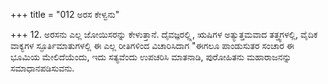 +++
title = "012 ಅರಸ ಕೇಳ್ವನು"

+++
12. ಅರಸನು ಎಲ್ಲ ಜೋಯಿಸರನ್ನು ಕೇಳುತ್ತಾನೆ. ದೈವಜ್ಞರಲ್ಲ್ಲಿ, ಋಷಿಗಳ ಅತ್ಯುತ್ತಮವಾದ ತತ್ತ್ವಗಳಲ್ಲಿ, ವೈದಿಕ ವಾಕ್ಯಗಳ ಸ್ಫೂರ್ತಿಮಾತುಗಳಲ್ಲಿ ಈ ಎಲ್ಲ ರೀತಿಗಳಿಂದ ವಿಚಾರಿಸಿದಾಗ "ಈಗಲೂ ಪಾಂಡುಸುತರ ಸಂಚಾರ ಈ ಭೂಮಿಯ ಮೇಲಿದೆಯೆಂದು, ಇದು ಸತ್ಯವೆಂದು ಉಪಚರಿಸಿ ಮಾತನಾಡಿ, ಪುರೋಹಿತನು ಮಹಾರಾಜನನ್ನು ಸಮಾಧಾನಪಡಿಸುವನು.